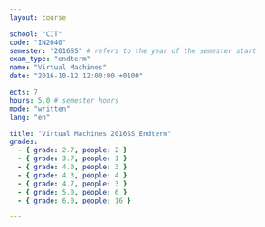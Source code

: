 ```yaml
---
layout: course

school: "CIT"
code: "IN2040"
semester: "2016SS" # refers to the year of the semester start
exam_type: "endterm"
name: "Virtual Machines"
date: "2016-10-12 12:00:00 +0100"

ects: 7
hours: 5.0 # semester hours
mode: "written"
lang: "en"

title: "Virtual Machines 2016SS Endterm"
grades:
  - { grade: 2.7, people: 2 }
  - { grade: 3.7, people: 1 }
  - { grade: 4.0, people: 3 }
  - { grade: 4.3, people: 4 }
  - { grade: 4.7, people: 3 }
  - { grade: 5.0, people: 6 }
  - { grade: 6.0, people: 16 }

---
```



